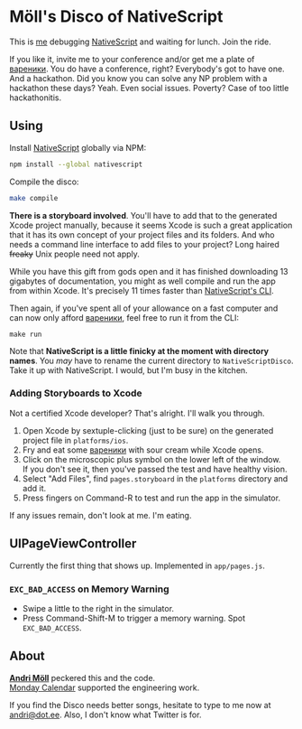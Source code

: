 Möll's Disco of NativeScript
============================
This is [me][] debugging [NativeScript][] and waiting for lunch. Join the ride.

If you like it, invite me to your conference and/or get me a plate of
[вареники][pelmeen]. You do have a conference, right?  Everybody's got
to have one. And a hackathon. Did you know you can solve any NP problem with
a hackathon these days? Yeah. Even social issues. Poverty? Case of too little
hackathonitis.

## Using
Install [NativeScript][] globally via NPM:
```sh
npm install --global nativescript
```

Compile the disco:
```sh
make compile
```

**There is a storyboard involved**. You'll have to add that to the generated
Xcode project manually, because it seems Xcode is such a great application that
it has its own concept of your project files and its folders. And who needs
a command line interface to add files to your project?  Long haired
<strike>freaky</strike> Unix people need not apply.

While you have this gift from gods open and it has finished downloading 13
gigabytes of documentation, you might as well compile and run the app from
within Xcode. It's precisely 11 times faster than [NativeScript's
CLI][nativescript-cli].

Then again, if you've spent all of your allowance on a fast computer and can
now only afford [вареники][pelmeen], feel free to run it from the CLI:
```
make run
```

[me]: http://m811.com
[nativescript]: http://nativescript.org
[nativescript-cli]: https://github.com/NativeScript/nativescript-cli
[pelmeen]: https://en.wikipedia.org/wiki/Varenyky

Note that **NativeScript is a little finicky at the moment with directory
names**.  You _may_ have to rename the current directory to
`NativeScriptDisco`. Take it up with NativeScript. I would, but I'm busy in the kitchen.

### Adding Storyboards to Xcode
Not a certified Xcode developer? That's alright. I'll walk you through.

1. Open Xcode by sextuple-clicking (just to be sure) on the generated project
   file in `platforms/ios`.
2. Fry and eat some [вареники][pelmeen] with sour cream while Xcode opens.
3. Click on the microscopic plus symbol on the lower left of the window.  
   If you don't see it, then you've passed the test and have healthy vision.
4. Select "Add Files", find `pages.storyboard` in the `platforms` directory and
   add it.
5. Press fingers on Command-R to test and run the app in the simulator.

If any issues remain, don't look at me. I'm eating.


UIPageViewController
--------------------
Currently the first thing that shows up. Implemented in `app/pages.js`.

### `EXC_BAD_ACCESS` on Memory Warning
- Swipe a little to the right in the simulator.
- Press Command-Shift-M to trigger a memory warning. Spot `EXC_BAD_ACCESS`.


About
-----
**[Andri Möll](http://themoll.com)** peckered this and the code.  
[Monday Calendar](https://mondayapp.com) supported the engineering work.

If you find the Disco needs better songs, hesitate to type to me now at [andri@dot.ee](mailto:andri@dot.ee). Also, I don't know what Twitter is for.
